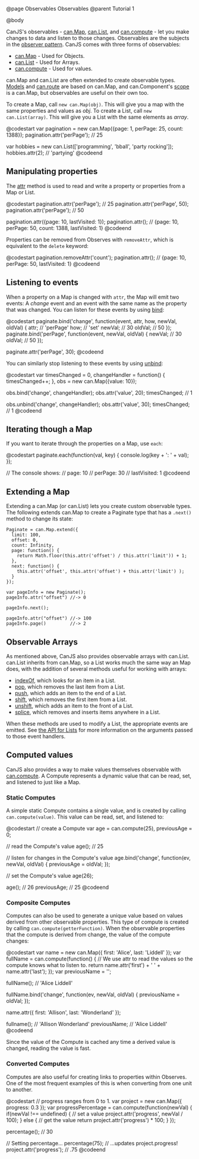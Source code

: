 @page Observables Observables
@parent Tutorial 1

@body  

CanJS's observables - [can.Map](../docs/can.Map.html), [can.List](../docs/can.List.html), 
and [can.compute](../docs/can.compute.html) - let you make changes to data and listen
to those changes.  Observables are the subjects in 
the [observer pattern](http://en.wikipedia.org/wiki/Observer_pattern).  CanJS comes with
three forms of observables:

 - [can.Map](../docs/can.Map.html) - Used for Objects.
 - [can.List](../docs/can.List.html) - Used for Arrays.
 - [can.compute](../docs/can.compute.html) - Used for values.

can.Map and can.List are often extended to create observable types. 
[Models](../docs/can.Model.html) and [can.route](../docs/can.route.html) are
based on can.Map, and can.Component's [scope](../docs/can.Component.prototype.scope.html) is a 
can.Map, but observables are useful on their own too.

To create a Map, call `new can.Map(obj)`. This will give you a map
with the same properties and values as _obj_. To create a List, call `new
can.List(array)`. This will give you a List with the same elements as
_array_.

@codestart
var pagination = new can.Map({page: 1, perPage: 25, count: 1388});
pagination.attr('perPage'); // 25

var hobbies = new can.List(['programming', 'bball', 'party rocking']);
hobbies.attr(2); // 'partying'
@codeend

## Manipulating properties

The [attr](../docs/can.Map.prototype.attr.html) method is
used to read and write a property or properties from a Map or List.

@codestart
pagination.attr('perPage');     // 25
pagination.attr('perPage', 50);
pagination.attr('perPage');     // 50

pagination.attr({page: 10, lastVisited: 1});
pagination.attr(); // {page: 10, perPage: 50, count: 1388, lastVisited: 1}
@codeend

Properties can be removed from Observes with `removeAttr`, which is equivalent
to the `delete` keyword:

@codestart
pagination.removeAttr('count');
pagination.attr(); // {page: 10, perPage: 50, lastVisited: 1}
@codeend

## Listening to events

When a property on a Map is changed with `attr`, the Map will emit two
events: A _change_ event and an event with the same name as the property that
was changed. You can listen for these events by using
[bind](../docs/can.Map.prototype.bind.html):

@codestart
paginate.bind('change', function(event, attr, how, newVal, oldVal) {
	attr;   // 'perPage'
	how;    // 'set'
	newVal; // 30
	oldVal; // 50
});
paginate.bind('perPage', function(event, newVal, oldVal) {
	newVal; // 30
	oldVal; // 50
});

paginate.attr('perPage', 30);
@codeend

You can similarly stop listening to these events by using
[unbind](../docs/can.Map.prototype.unbind.html):

@codestart
var timesChanged = 0,
	changeHandler = function() { timesChanged++; },
	obs = new can.Map({value: 10});

obs.bind('change', changeHandler);
obs.attr('value', 20);
timesChanged; // 1

obs.unbind('change', changeHandler);
obs.attr('value', 30);
timesChanged; // 1
@codeend

## Iterating though a Map

If you want to iterate through the properties on a Map, use `each`:

@codestart
paginate.each(function(val, key) {
	console.log(key + ': ' + val);
});

// The console shows:
// page: 10
// perPage: 30
// lastVisited: 1
@codeend

## Extending a Map

Extending a can.Map (or can.List) lets you create custom observable 
types. The following extends can.Map to create a Paginate type that
has a `.next()` method to change its state:

    Paginate = can.Map.extend({
      limit: 100,
      offset: 0,
      count: Infinity,
      page: function() {
        return Math.floor(this.attr('offset') / this.attr('limit')) + 1;
      },
      next: function() {
        this.attr('offset', this.attr('offset') + this.attr('limit') );
      }
    });
    
    var pageInfo = new Paginate();
    pageInfo.attr("offset") //-> 0
    
    pageInfo.next();
    
    pageInfo.attr("offset") //-> 100
    pageInfo.page()         //-> 2


## Observable Arrays

As mentioned above, CanJS also provides observable arrays with can.List.
can.List inherits from can.Map, so a List works much the same way an
Map does, with the addition of several methods useful for working with
arrays:

- [indexOf](../docs/can.List.prototype.indexOf.html), which looks for an item in a
List.
- [pop](../docs/can.List.prototype.pop.html), which removes the last item from a
List.
- [push](../docs/can.List.prototype.push.html), which adds an item to the end of a
List.
- [shift](../docs/can.List.prototype.shift.html), which removes the first item from
a List.
- [unshift](../docs/can.List.prototype.unshift.html), which adds an item to the front
of a List.
- [splice](../docs/can.List.prototype.splice.html), which removes and inserts items
anywhere in a List.

When these methods are used to modify a List, the appropriate events are
emitted. See [the API for Lists](../docs/can.List.html) for more
information on the arguments passed to those event handlers.

## Computed values

CanJS also provides a way to make values themselves observable with
[can.compute](../docs/can.compute.html). A Compute represents a dynamic value
that can be read, set, and listened to just like a Map.

### Static Computes

A simple static Compute contains a single value, and is created by calling
`can.compute(value)`. This value can be read, set, and listened to:

@codestart
// create a Compute
var age = can.compute(25),
	previousAge = 0;

// read the Compute's value
age(); // 25

// listen for changes in the Compute's value
age.bind('change', function(ev, newVal, oldVal) {
	previousAge = oldVal;
});

// set the Compute's value
age(26);

age();       // 26
previousAge; // 25
@codeend

### Composite Computes

Computes can also be used to generate a unique value based on values derived
from other observable properties. This type of compute is created by calling
`can.compute(getterFunction)`. When the observable properties that the compute is
derived from change, the value of the compute changes:

@codestart
var name = new can.Map({
	first: 'Alice',
	last: 'Liddell'
});
var fullName = can.compute(function() {
	// We use attr to read the values so the compute knows what to listen to.
	return name.attr('first') + ' ' + name.attr('last');
});
var previousName = '';

fullName();   // 'Alice Liddell'

fullName.bind('change', function(ev, newVal, oldVal) {
	previousName = oldVal;
});

name.attr({
	first: 'Allison',
	last: 'Wonderland'
});

fullname();   // 'Allison Wonderland'
previousName; // 'Alice Liddell'
@codeend

Since the value of the Compute is cached any time a derived value is
changed, reading the value is fast.

### Converted Computes

Computes are also useful for creating links to properties within Observes. One
of the most frequent examples of this is when converting from one unit to
another.

@codestart
// progress ranges from 0 to 1.
var project = new can.Map({ progress: 0.3 });
var progressPercentage = can.compute(function(newVal) {
	if(newVal !== undefined) {
		// set a value
		project.attr('progress', newVal / 100);
	} else {
		// get the value
		return project.attr('progress') * 100;
	}
});

percentage();     // 30

// Setting percentage...
percentage(75);
// ...updates project.progress!
project.attr('progress'); // .75
@codeend
